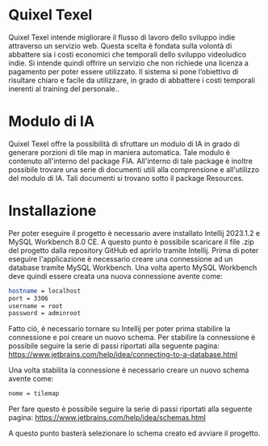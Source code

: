 # Quixel Texel

Quixel Texel intende migliorare il flusso di lavoro dello sviluppo indie attraverso un servizio web. Questa scelta è fondata sulla volontà di abbattere sia i costi economici che temporali dello sviluppo videoludico indie. Si intende quindi offrire un servizio che non richiede una licenza a pagamento per poter essere utilizzato. Il sistema si pone l’obiettivo di risultare chiaro e facile da utilizzare, in grado di abbattere i costi temporali inerenti al training del personale..

# Modulo di IA
Quixel Texel offre la possibilità di sfruttare un modulo di IA in grado di generare porzioni di tile map in maniera automatica. Tale modulo è contenuto all'interno del package FIA.
All'interno di tale package è inoltre possibile trovare una serie di documenti utili alla comprensione e all'utilizzo del modulo di IA. 
Tali documenti si trovano sotto il package Resources.

# Installazione

Per poter eseguire il progetto è necessario avere installato Intellij 2023.1.2 e MySQL Workbench 8.0 CE.
A questo punto è possibile scaricare il file .zip del progetto dalla repository GitHub ed aprirlo tramite Intellij.
Prima di poter eseguire l'applicazione è necessario creare una connessione ad un database tramite MySQL Workbench.
Una volta aperto MySQL Workbench deve quindi essere creata una nuova connessione avente come:

```bash
hostname = localhost
port = 3306
username = root
password = adminroot
```

Fatto ciò, è necessario tornare su Intellij per poter prima stabilire la connessione e poi creare un nuovo schema.
Per stabilire la connessione è possibile seguire la serie di passi riportati alla seguente pagina: https://www.jetbrains.com/help/idea/connecting-to-a-database.html

Una volta stabilita la connessione è necessario creare un nuovo schema avente come:

```bash
nome = tilemap
```

Per fare questo è possibile seguire la serie di passi riportati alla seguente pagina: https://www.jetbrains.com/help/idea/schemas.html

A questo punto basterà selezionare lo schema creato ed avviare il progetto.

